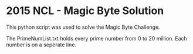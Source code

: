 2015 NCL - Magic Byte Solution
=============================

This python script was used to solve the Magic Byte Challenge.

The PrimeNumList.txt holds every prime number from 0 to 20 million. Each number is on a seperate line.
